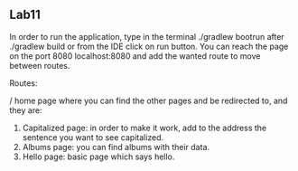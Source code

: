 ## Lab11
In order to run the application, type in the terminal ./gradlew bootrun after ./gradlew build or from the IDE click on run button. You can reach the page on the port 8080
localhost:8080 and add the wanted route to move between routes.

Routes: 

/ home page where you can find the other pages and be redirected to, and they are:
1. Capitalized page: in order to make it work, add to the address the sentence you want to see capitalized.
2. Albums page: you can find albums with their data.
3. Hello page: basic page which says hello. 
